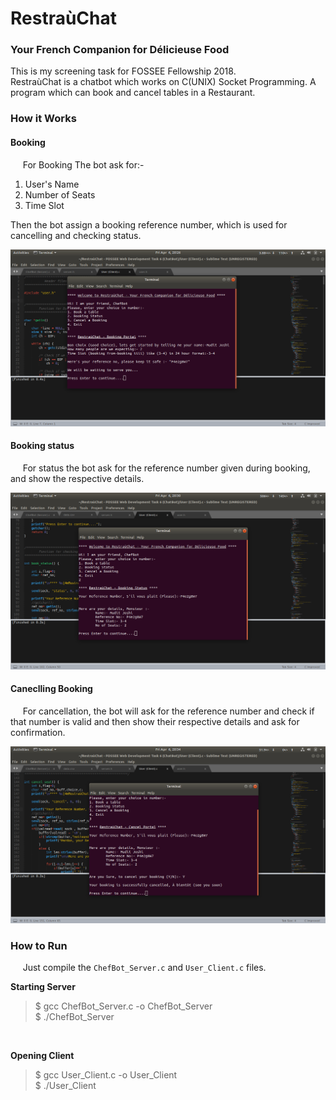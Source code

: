 # RestraùChat
### Your French Companion for Délicieuse Food

This is my screening task for FOSSEE Fellowship 2018.<br>
RestraùChat is a chatbot which works on C(UNIX) Socket Programming. A program which can book and cancel tables in a Restaurant.

### How it Works
#### Booking
&nbsp;&nbsp;&nbsp;&nbsp; For Booking The bot ask for:-
1. User's Name
2. Number of Seats
3. Time Slot

Then the bot assign a booking reference number, which is used for cancelling and checking status.

![Image of Booking](/img/book.png)

#### Booking status
&nbsp;&nbsp;&nbsp;&nbsp; For status the bot ask for the reference number given during booking, and show the respective details.

![Image of Status](/img/status.png)

#### Caneclling Booking
&nbsp;&nbsp;&nbsp;&nbsp; For cancellation, the bot will ask for the reference number and check if that number is valid and then show their respective details and ask for confirmation.

![Image of Cancel](/img/cancel.png)

### How to Run
&nbsp;&nbsp;&nbsp;&nbsp; Just compile the `ChefBot_Server.c` and `User_Client.c` files.
</br>

**Starting Server**
> $ gcc ChefBot_Server.c -o ChefBot_Server </br>
$ ./ChefBot_Server

</br>

**Opening Client**

>$ gcc User_Client.c -o User_Client </br>
$ ./User_Client
